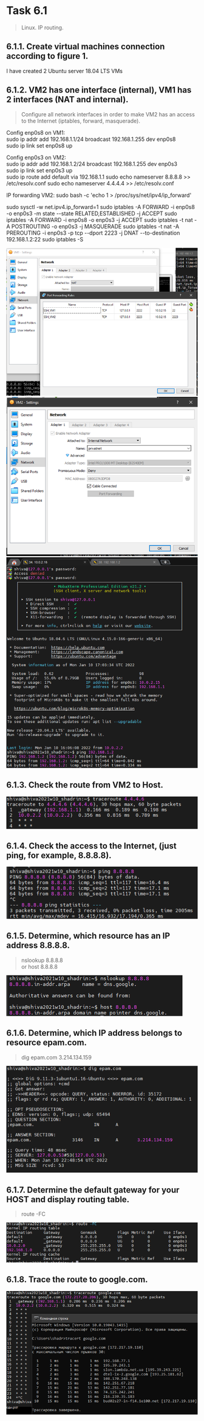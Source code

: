 # Task 6.1
> Linux. IP routing.

## 6.1.1. Create virtual machines connection according to figure 1.

I have created 2 Ubuntu server 18.04 LTS VMs

## 6.1.2. VM2 has one interface (internal), VM1 has 2 interfaces (NAT and internal).
> Configure all network interfaces in order to make VM2 has an access to the Internet (iptables, forward, masquerade).

Config enp0s8 on VM1:  
sudo ip addr add 192.168.1.1/24 broadcast 192.168.1.255 dev enp0s8  
sudo ip link set enp0s8 up  

Config enp0s3 on VM2:  
sudo ip addr add 192.168.1.2/24 broadcast 192.168.1.255 dev enp0s3  
sudo ip link set enp0s3 up  
sudo ip route add default via 192.168.1.1
sudo echo nameserver 8.8.8.8 >> /etc/resolv.conf
sudo echo nameserver 4.4.4.4 >> /etc/resolv.conf

IP forwarding VM2: 
sudo bash -c 'echo 1 > /proc/sys/net/ipv4/ip_forward'

sudo sysctl -w net.ipv4.ip_forward=1
sudo iptables -A FORWARD -i enp0s8 -o enp0s3 -m state --state RELATED,ESTABLISHED -j ACCEPT
sudo iptables -A FORWARD -i enp0s8 -o enp0s3 -j ACCEPT
sudo iptables -t nat -A POSTROUTING -o enp0s3 -j MASQUERADE
sudo iptables -t nat -A PREROUTING -i enp0s3 -p tcp --dport 2223 -j DNAT --to-destination 192.168.1.2:22
sudo iptables -S


![Task 6.1](./images/6.1_01.png)
![Task 6.1](./images/6.1_02.png)
![Task 6.1](./images/6.1_03.png)


## 6.1.3. Check the route from VM2 to Host.

![Task 6.1](./images/6.1_04.png)

## 6.1.4. Check the access to the Internet, (just ping, for example, 8.8.8.8).

![Task 6.1](./images/6.1_05.png)

## 6.1.5. Determine, which resource has an IP address 8.8.8.8.
> nslookup 8.8.8.8  
or
> host 8.8.8.8

![Task 6.1](./images/6.1_06.png)

## 6.1.6. Determine, which IP address belongs to resource epam.com.
> dig epam.com
>3.214.134.159

![Task 6.1](./images/6.1_07.png)

## 6.1.7. Determine the default gateway for your HOST and display routing table.
>route -FC

![Task 6.1](./images/6.1_08.png)

## 6.1.8. Trace the route to google.com.

![Task 6.1](./images/6.1_09.png)